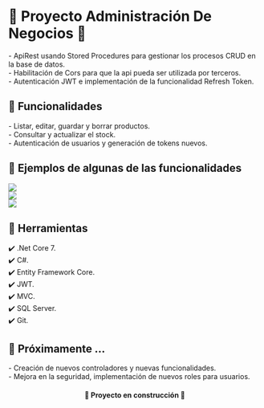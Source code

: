<h1> 🎯 Proyecto Administración De Negocios 🎯</h1>
- ApiRest usando Stored Procedures para gestionar los procesos CRUD en la base de datos.
<br>
- Habilitación de Cors para que la api pueda ser utilizada por terceros.
<br>
- Autenticación JWT e implementación de la funcionalidad Refresh Token.
<br>

<h2> 🔆 Funcionalidades </h2>
- Listar, editar, guardar y borrar productos.
<br>
- Consultar y actualizar el stock.
<br>  
- Autenticación de usuarios y generación de tokens nuevos.
<br>

<h2> 🎨 Ejemplos de algunas de las funcionalidades </h2> 
<img src="https://raw.githubusercontent.com/RuizMelanie/ProyectManageYourBusiness/master/1.jpg">
<br>
<img src="https://raw.githubusercontent.com/RuizMelanie/ProyectManageYourBusiness/master/2.jpg">
<br>
<img src="https://raw.githubusercontent.com/RuizMelanie/ProyectManageYourBusiness/master/3.jpg">
<br>

<h2> 🔨 Herramientas </h2>
✔️ .Net Core 7.
<br>
✔️ C#.
<br>
✔️ Entity Framework Core.
<br>
✔️ JWT.
<br>
✔️ MVC.
<br>
✔️ SQL Server.
<br>
✔️ Git.

<h2> 🚀 Próximamente ... </h2>  
- Creación de nuevos controladores y nuevas funcionalidades.
<br>
- Mejora en la seguridad, implementación de nuevos roles para usuarios.
<br>

<h4 align="center"> 🚧 Proyecto en construcción 🚧 </h4>
